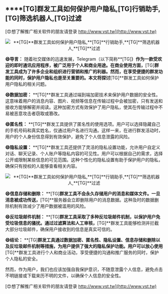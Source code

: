 ## ****[TG]**群发工具如何保护用户隐私,**[TG]**行销助手,**[TG]**筛选机器人,**[TG]**过滤**

[😍想了解推广相关软件的朋友请登录 http://www.vst.tw](http://www.vst.tw)

 <center><img src="https://vst.tw/MP4/tuiguang/png/5.png" alt="**[TG]**群发工具如何保护用户隐私,**[TG]**行销助手,**[TG]**筛选机器人,**[TG]**过滤"></center>

**😄导言：**
随着社交媒体的迅速发展，Telegram（以下简称**[TG]**）作为一款受欢迎的即时通讯应用程序，被广泛用于个人和商业用途。在商业使用方面，**[TG]**群发工具成为了许多企业和组织进行营销和推广的利器。然而，在享受便捷的群发功能的同时，保护用户隐私也是至关重要的。本文将探讨**[TG]**群发工具如何保护用户隐私的相关问题。

**😄数据加密：**
**[TG]**群发工具通过端到端加密技术来保护用户数据的安全性。这意味着用户的消息内容、图片、视频等信息在传输过程中会被加密，只有发送和接收方能够解密并阅读。这种加密方式有效保护了用户隐私，使其在传输过程中不易被恶意攻击者窃取或篡改。

**😄匿名性：**
**[TG]**群发工具提供了匿名性的使用选项。用户可以选择隐藏自己的手机号码和真实姓名，仅通过用户名进行沟通。这样一来，在进行群发活动时，用户的个人身份信息得到有效保护，避免了个人信息泄露的风险。

**😄隐私设置：**
**[TG]**群发工具还提供了灵活的隐私设置功能，允许用户自定义对话、聊天记录、个人账户等隐私内容的可见性。用户可以根据自己的需求，选择公开或限制某些信息的可见范围。这种个性化的隐私设置有助于保护用户的隐私，确保只有授权的人能够查看相关内容。

 <center><img src="https://vst.tw/MP4/tuiguang/png/4.png" alt="**[TG]**群发工具如何保护用户隐私,**[TG]**行销助手,**[TG]**筛选机器人,**[TG]**过滤"></center>

**😄信息存储和删除：**
**[TG]**群发工具不会永久存储用户的消息和媒体文件。一旦消息被成功传送，**[TG]**服务器会立即删除用户的消息数据。这种及时的数据删除机制有效减少了用户数据被滥用的风险。

**😄反垃圾邮件机制：**
**[TG]**群发工具采取了多种反垃圾邮件机制，以保护用户免受垃圾信息的骚扰。通过过滤算法和人工审核，**[TG]**群发工具能够检测并拦截大部分垃圾邮件，确保用户接收到的信息是真实可信的。

**😄结论：**
**[TG]**群发工具通过数据加密、匿名性、隐私设置、信息存储和删除以及反垃圾邮件机制等措施，为用户提供了强大的隐私保护功能。用户可以放心使用**[TG]**群发工具进行个人和商业活动，享受便捷的沟通和推广服务的同时，保护个人隐私的安全。

然而，作为用户，我们也应该加强自我保护意识，不随意泄露个人信息，避免点击不明链接或下载来历不明的文件，以确保个人信息的安全性。

[😍想了解推广相关软件的朋友请登录 http://www.vst.tw](http://www.vst.tw)



